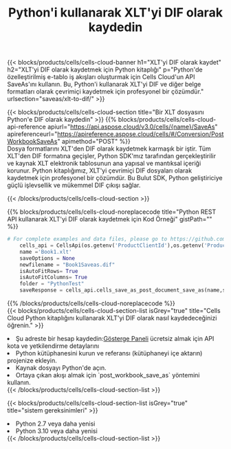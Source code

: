 ﻿---
title:  Python'i kullanarak XLT'yi DIF olarak kaydedin
description:  XLT formatındaki dosyayı DIF formatındaki dosya olarak kaydetmek için Python için Aspose.Cells Cloud SDK'yı kullanma.
kwords: Excel, Save XLT as DIF, REST, Python
howto: How to save XLT as DIF using Aspose.Cells Cloud Python library.
---
{{< blocks/products/cells/cells-cloud-banner h1="XLT\'yi DIF olarak kaydet" h2="XLT\'yi DIF olarak kaydetmek için Python kitaplığı" p="Python\'de özelleştirilmiş e-tablo iş akışları oluşturmak için Cells Cloud\'un API SaveAs\'ını kullanın. Bu, Python\'i kullanarak XLT\'yi DIF ve diğer belge formatları olarak çevrimiçi kaydetmek için profesyonel bir çözümdür." urlsection="saveas/xlt-to-dif/" >}}

{{< blocks/products/cells/cells-cloud-section title="Bir XLT dosyasını Python\'e DIF olarak kaydedin" >}}
{{% blocks/products/cells/cells-cloud-api-reference apiurl="https://api.aspose.cloud/v3.0/cells/{name}/SaveAs" apireferenceurl="https://apireference.aspose.cloud/cells/#/Conversion/PostWorkbookSaveAs" apimethod="POST" %}}
<br/>
Dosya formatlarını XLT'den DIF olarak kaydetmek karmaşık bir iştir. Tüm XLT'den DIF formatına geçişler, Python SDK'mız tarafından gerçekleştirilir ve kaynak XLT elektronik tablosunun ana yapısal ve mantıksal içeriği korunur. Python kitaplığımız, XLT'yi çevrimiçi DIF dosyaları olarak kaydetmek için profesyonel bir çözümdür. Bu Bulut SDK, Python geliştiriciye güçlü işlevsellik ve mükemmel DIF çıkışı sağlar.

{{< /blocks/products/cells/cells-cloud-section >}}

{{% blocks/products/cells/cells-cloud-noreplacecode title="Python REST API kullanarak XLT\'yi DIF olarak kaydetmek için Kod Örneği" gistPath="" %}}
  
```python
# For complete examples and data files, please go to https://github.com/aspose-cells-cloud/aspose-cells-cloud-python/
    cells_api = CellsApi(os.getenv('ProductClientId'),os.getenv('ProductClientSecret'))
    name ='Book1.xlt'    
    saveOptions = None
    newfilename = "Book1Saveas.dif"
    isAutoFitRows= True
    isAutoFitColumns= True
    folder = "PythonTest"
    saveResponse = cells_api.cells_save_as_post_document_save_as(name,save_options=saveOptions, newfilename=(folder +'/' + newfilename),folder=folder)
```
  
{{% /blocks/products/cells/cells-cloud-noreplacecode %}}
<br/>
{{< blocks/products/cells/cells-cloud-section-list isGrey="true" title="Cells Cloud Python kitaplığını kullanarak XLT\'yi DIF olarak nasıl kaydedeceğinizi öğrenin." >}}
<li> Şu adreste bir hesap kaydedin:<a href="https://dashboard.aspose.cloud/">Gösterge Paneli</a> ücretsiz almak için API kota ve yetkilendirme detaylarını</li>
<li>Python kütüphanesini kurun ve referansı (kütüphaneyi içe aktarın) projenize ekleyin.</li>
<li>Kaynak dosyayı Python'de açın.</li>
<li>Ortaya çıkan akışı almak için `post_workbook_save_as` yöntemini kullanın.</li>
{{< /blocks/products/cells/cells-cloud-section-list >}}

{{< blocks/products/cells/cells-cloud-section-list isGrey="true" title="sistem gereksinimleri" >}}
<li>Python 2.7 veya daha yenisi</li>
<li>Python 3.10 veya daha yenisi</li>
{{< /blocks/products/cells/cells-cloud-section-list >}}
